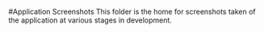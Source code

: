 #Application Screenshots
This folder is the home for screenshots taken of the application at various stages in development. 
